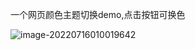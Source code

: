 一个网页颜色主题切换demo,点击按钮可换色

![image-20220716010019642](C:\Users\15871\AppData\Roaming\Typora\typora-user-images\image-20220716010019642.png)

